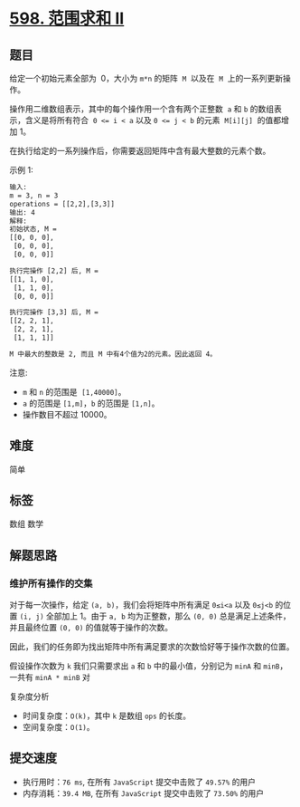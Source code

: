 # [598. 范围求和 II](https://leetcode-cn.com/problems/range-addition-ii/)

## 题目

给定一个初始元素全部为  0，大小为 `m*n` 的矩阵  `M`  以及在  `M`  上的一系列更新操作。

操作用二维数组表示，其中的每个操作用一个含有两个正整数  `a` 和 `b` 的数组表示，含义是将所有符合  `0 <= i < a` 以及 `0 <= j < b` 的元素  `M[i][j]`  的值都增加 1。

在执行给定的一系列操作后，你需要返回矩阵中含有最大整数的元素个数。

示例 1:

```txt
输入:
m = 3, n = 3
operations = [[2,2],[3,3]]
输出: 4
解释:
初始状态, M =
[[0, 0, 0],
 [0, 0, 0],
 [0, 0, 0]]

执行完操作 [2,2] 后, M =
[[1, 1, 0],
 [1, 1, 0],
 [0, 0, 0]]

执行完操作 [3,3] 后, M =
[[2, 2, 1],
 [2, 2, 1],
 [1, 1, 1]]

M 中最大的整数是 2, 而且 M 中有4个值为2的元素。因此返回 4。
```

注意:

- `m` 和 `n` 的范围是  `[1,40000]`。
- `a` 的范围是 `[1,m]`，`b` 的范围是 `[1,n]`。
- 操作数目不超过 10000。

## 难度

简单

## 标签

数组 数学

## 解题思路

### 维护所有操作的交集

对于每一次操作，给定 `(a, b)`，我们会将矩阵中所有满足 `0≤i<a` 以及 `0≤j<b` 的位置 `(i, j)` 全部加上 1。由于 `a, b` 均为正整数，那么 `(0, 0)` 总是满足上述条件，并且最终位置 `(0, 0)` 的值就等于操作的次数。

因此，我们的任务即为找出矩阵中所有满足要求的次数恰好等于操作次数的位置。

假设操作次数为 `k` 我们只需要求出 `a` 和 `b` 中的最小值，分别记为 `minA` 和 `minB`，一共有 `minA * minB` 对

复杂度分析

- 时间复杂度：`O(k)`，其中 `k` 是数组 `ops` 的长度。
- 空间复杂度：`O(1)`。

## 提交速度

- 执行用时：`76 ms`, 在所有 `JavaScript` 提交中击败了 `49.57%` 的用户
- 内存消耗：`39.4 MB`, 在所有 `JavaScript` 提交中击败了 `73.50%` 的用户
